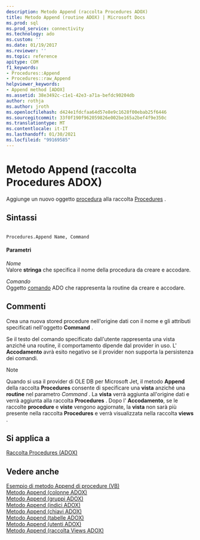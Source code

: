 ```yaml
---
description: Metodo Append (raccolta Procedures ADOX)
title: Metodo Append (routine ADOX) | Microsoft Docs
ms.prod: sql
ms.prod_service: connectivity
ms.technology: ado
ms.custom: ''
ms.date: 01/19/2017
ms.reviewer: ''
ms.topic: reference
apitype: COM
f1_keywords:
- Procedures::Append
- Procedures::raw_Append
helpviewer_keywords:
- Append method [ADOX]
ms.assetid: 38e3492c-c1e1-42e3-a71a-befdc90204db
author: rothja
ms.author: jroth
ms.openlocfilehash: d424e1fdcfaa64d57e8e9c1628f00ebab25f6446
ms.sourcegitcommit: 33f0f190f962059826e002be165a2bef4f9e350c
ms.translationtype: MT
ms.contentlocale: it-IT
ms.lasthandoff: 01/30/2021
ms.locfileid: "99169585"
---
```

# <a name="append-method-adox-procedures"></a>Metodo Append (raccolta Procedures ADOX)
Aggiunge un nuovo oggetto [procedura](./procedure-object-adox.md) alla raccolta [Procedures](./procedures-collection-adox.md) .  
  
## <a name="syntax"></a>Sintassi  
  
```  
  
Procedures.Append Name, Command  
```  
  
#### <a name="parameters"></a>Parametri  
 *Nome*  
 Valore **stringa** che specifica il nome della procedura da creare e accodare.  
  
 *Comando*  
 Oggetto [comando](../ado-api/command-object-ado.md) ADO che rappresenta la routine da creare e accodare.  
  
## <a name="remarks"></a>Commenti  
 Crea una nuova stored procedure nell'origine dati con il nome e gli attributi specificati nell'oggetto **Command** .  
  
 Se il testo del comando specificato dall'utente rappresenta una vista anziché una routine, il comportamento dipende dal provider in uso. L' **Accodamento** avrà esito negativo se il provider non supporta la persistenza dei comandi.  
  
> [!NOTE]
>  Quando si usa il provider di OLE DB per Microsoft Jet, il metodo **Append** della raccolta **Procedures** consente di specificare una **vista** anziché una **routine** nel parametro *Command* . La **vista** verrà aggiunta all'origine dati e verrà aggiunta alla raccolta **Procedures** . Dopo l' **Accodamento**, se le raccolte **procedure** e **viste** vengono aggiornate, la **vista** non sarà più presente nella raccolta **Procedures** e verrà visualizzata nella raccolta **views** .  
  
## <a name="applies-to"></a>Si applica a  
 [Raccolta Procedures (ADOX)](./procedures-collection-adox.md)  
  
## <a name="see-also"></a>Vedere anche  
 [Esempio di metodo Append di procedure (VB)](./procedures-append-method-example-vb.md)   
 [Metodo Append (colonne ADOX)](./append-method-adox-columns.md)   
 [Metodo Append (gruppi ADOX)](./append-method-adox-groups.md)   
 [Metodo Append (indici ADOX)](./append-method-adox-indexes.md)   
 [Metodo Append (chiavi ADOX)](./append-method-adox-keys.md)   
 [Metodo Append (tabelle ADOX)](./append-method-adox-tables.md)   
 [Metodo Append (utenti ADOX)](./append-method-adox-users.md)   
 [Metodo Append (raccolta Views ADOX)](./append-method-adox-views.md)